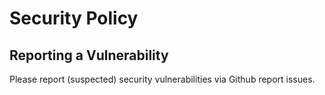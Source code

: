 # Security Policy

## Reporting a Vulnerability

Please report (suspected) security vulnerabilities via Github report issues.
